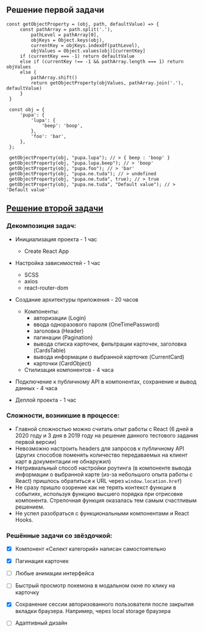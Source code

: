 ## Решение первой задачи
```
const getObjectProperty = (obj, path, defaultValue) => {
     const pathArray = path.split('.'),
         pathLevel = pathArray[0],
         objKeys = Object.keys(obj),
         currentKey = objKeys.indexOf(pathLevel),
         objValues = Object.values(obj)[currentKey]
     if (currentKey === -1) return defaultValue
     else if (currentKey !== -1 && pathArray.length === 1) return objValues
     else {
         pathArray.shift()
         return getObjectProperty(objValues, pathArray.join('.'), defaultValue)
     }
 }
 
 const obj = {
     'pupa': {
         'lupa': {
             'beep': 'boop',
         },
         'foo': 'bar',
     },
 };
 
 getObjectProperty(obj, "pupa.lupa"); // > { beep : 'boop' }
 getObjectProperty(obj, "pupa.lupa.beep"); // > 'boop'
 getObjectProperty(obj, "pupa.foo"); // > 'bar'
 getObjectProperty(obj, "pupa.ne.tuda"); // > undefined
 getObjectProperty(obj, "pupa.ne.tuda", true); // > true
 getObjectProperty(obj, "pupa.ne.tuda", "Default value"); // > 'Default value'`
```

## [Решение второй задачи](https://artkagr.github.io/kode-test)

### Декомпозиция задач:
* Инициализация проекта - 1 час
    * Create React App
    
* Настройка зависимостей - 1 час
    * SCSS
    * axios
    * react-router-dom
    
* Создание архитектуры приложения - 20 часов
    * Компоненты:
        * авторизации (Login)
        * ввода одноразового пароля (OneTimePassword)
        * заголовка (Header)
        * пагинации (Pagination)
        * вывода списка карточек, фильтрации карточек, заголовка (CardsTable)
        * вывода информации о выбранной карточке (CurrentCard)
        * карточки (CardObject)    
    * Стилизация компонентов - 4 часа  
* Подключение к публичному API в компонентах, сохранение и вывод данных - 4 часа
* Деплой проекта - 1 час

### Сложности, возникшие в процессе:
* Главной сложностью можно считать опыт работы с React (6 дней в 2020 году
и 3 дня в 2019 году на решение данного тестового задания первой версии)
* Невозможно настроить headers для запросов к публичному API (других способов
поменять количество передаваемых на клиент карт в документации не обнаружил)
* Нетривиальный способ настройки роутинга (в компоненте вывода информации о выбранной карте
(из-за небольшого опыта работы с React) пришлось обратиться к URL через ```window.location.href```)
* Не сразу пришло озорение как не терять контекст функции в событиях, используя функцию высшего порядка при отрисовке
компонента. Стрелочная функция оказалась тем самым счастливым решением.
* Не успел разобраться с функциональными компонентами и React Hooks.

### Решённые задачи со звёздочкой:
 - [X] Компонент «Селект категорий» написан самостоятельно
 - [X] Пагинация карточек
 - [ ] Любые анимации интерфейса
 - [ ] Быстрый просмотр покемона в модальном окне по клику на карточку
 - [X] Сохранение сессии авторизованного пользователя после закрытия вкладки браузера. Например, через local storage браузера
 - [ ] Адаптивный дизайн




